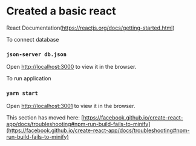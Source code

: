 # Created a basic react

React Documentation(https://reactjs.org/docs/getting-started.html)

To connect database  
### `json-server db.json`
Open [http://localhost:3000](http://localhost:3000) to view it in the browser.

To run application
### `yarn start`
Open [http://localhost:3001](http://localhost:3001) to view it in the browser.




This section has moved here: [https://facebook.github.io/create-react-app/docs/troubleshooting#npm-run-build-fails-to-minify](https://facebook.github.io/create-react-app/docs/troubleshooting#npm-run-build-fails-to-minify)
